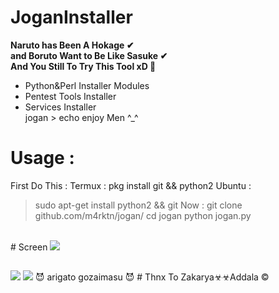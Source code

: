 # JoganInstaller 
<b><p> Naruto has Been A Hokage ✔<br>
    and Boruto Want to Be Like Sasuke ✔<br>
    And You Still To Try This Tool xD 🚫</p></b>
+ Python&Perl Installer Modules <br>
+ Pentest Tools Installer<br>
+ Services Installer <br>
    jogan > echo enjoy Men ^_^
# Usage :
First Do This :
Termux :
pkg install git && python2
Ubuntu :
>   sudo apt-get install python2 && git
Now :
>   git clone github.com/m4rktn/jogan/
>   cd jogan
>   python jogan.py
<br>
# Screen
<a href="https://youtube.com/c/M4rkWalker" target="_blank"><img src="https://raw.githubusercontent.com/m4rktn/jogan/master/hokage.png"/></a>
<h2><b></b></h2>
<img src='https://raw.githubusercontent.com/m4rktn/jogan/master/konoha1.png'>
<img src='https://raw.githubusercontent.com/m4rktn/jogan/master/konoha.png'>
😈 arigato gozaimasu 😈
# Thnx To Zakarya☣☣Addala ©
